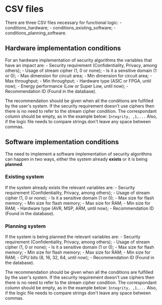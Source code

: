 # CSV files

There are three CSV files necessary for functional logic:
    - conditions_hardware;
    - conditions_existing_software;
    - conditions_planning_software.

## Hardware implementation conditions

For an hardware implementation of security algorithms the variables that have an impact are:
    - Security requirement (Confidentiality, Privacy, among others);
    - Usage of stream cipher (1, 0 or none);
    - Is it a sensitive domain (1 or 0);
    - Max dimension for circuit area;
    - Min dimension for circuit area;
    - Max throughput;
    - Min throughput;
    - Hardware type (ASIC or FPGA, until now);
    - Energy performance (Low or Super Low, until now);
    - Recommendation ID (Found in the database).

The recommendation should be given when all the conditions are fulfilled by the user's system.
If the security requirement doesn't use ciphers then there is no need to refer to the stream cipher condition. The correspondant column should be empty, as in the example below:
`Integrity, ,1,...`
Also, if the logic file needs to compare strings don't leave any space between commas.

## Software implementation conditions

The need to implement a software implementation of security algorithms can happen in two ways, either the system already **exists** or it is being **planned**.

### Existing system

If the system already exists the relevant variables are:
    - Security requirement (Confidentiality, Privacy, among others);
    - Usage of stream cipher (1, 0 or none);
    - Is it a sensitive domain (1 or 0);
    - Max size for flash memory;
    - Min size for flash memory;
    - Max size for RAM;
    - Min size for RAM;
    - Hardware type (AVR, MSP, ARM, until now);
    - Recommendation ID (Found in the database).

### Planning system

If the system is being planned the relevant variables are:
    - Security requirement (Confidentiality, Privacy, among others);
    - Usage of stream cipher (1, 0 or none);
    - Is it a sensitive domain (1 or 0);
    - Max size for flash memory;
    - Min size for flash memory;
    - Max size for RAM;
    - Min size for RAM;
    - CPU bits (8, 16, 32, 64, until now);
    - Recommendation ID (Found in the database).

The recommendation should be given when all the conditions are fulfilled by the user's system.
If the security requirement doesn't use ciphers then there is no need to refer to the stream cipher condition. The correspondant column should be empty, as in the example below:
`Integrity, ,1,...`
Also, if the logic file needs to compare strings don't leave any space between commas.
